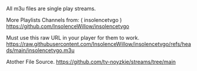 All m3u files are single play streams.

More Playlists Channels from: ( insolencetvgo )
https://github.com/InsolenceWillow/insolencetvgo

Must use this raw URL in your player for them to work.
https://raw.githubusercontent.com/InsolenceWillow/insolencetvgo/refs/heads/main/insolencetvgo.m3u

Atother File Source.
https://github.com/tv-noyzkie/streams/tree/main